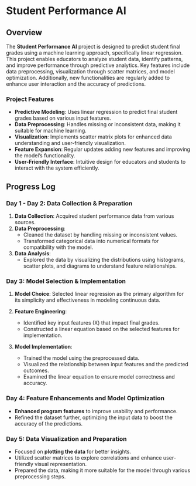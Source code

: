 # Student Performance AI

## Overview

The **Student Performance AI** project is designed to predict student final grades using a machine learning approach, specifically linear regression. This project enables educators to analyze student data, identify patterns, and improve performance through predictive analytics. Key features include data preprocessing, visualization through scatter matrices, and model optimization. Additionally, new functionalities are regularly added to enhance user interaction and the accuracy of predictions.

### Project Features

- **Predictive Modeling**: Uses linear regression to predict final student grades based on various input features.
- **Data Preprocessing**: Handles missing or inconsistent data, making it suitable for machine learning.
- **Visualization**: Implements scatter matrix plots for enhanced data understanding and user-friendly visualization.
- **Feature Expansion**: Regular updates adding new features and improving the model’s functionality.
- **User-Friendly Interface**: Intuitive design for educators and students to interact with the system efficiently.

## Progress Log

### Day 1 - Day 2: Data Collection & Preparation
1. **Data Collection**: Acquired student performance data from various sources.
2. **Data Preprocessing**:
   - Cleaned the dataset by handling missing or inconsistent values.
   - Transformed categorical data into numerical formats for compatibility with the model.
3. **Data Analysis**:
   - Explored the data by visualizing the distributions using histograms, scatter plots, and diagrams to understand feature relationships.
   
### Day 3: Model Selection & Implementation
1. **Model Choice**: Selected linear regression as the primary algorithm for its simplicity and effectiveness in modeling continuous data.
2. **Feature Engineering**:
   - Identified key input features (X) that impact final grades.
   - Constructed a linear equation based on the selected features for implementation.
   
3. **Model Implementation**:
   - Trained the model using the preprocessed data.
   - Visualized the relationship between input features and the predicted outcomes.
   - Examined the linear equation to ensure model correctness and accuracy.

### Day 4: Feature Enhancements and Model Optimization
- **Enhanced program features** to improve usability and performance.
- Refined the dataset further, optimizing the input data to boost the accuracy of the predictions.

### Day 5: Data Visualization and Preparation
- Focused on **plotting the data** for better insights.
- Utilized scatter matrices to explore correlations and enhance user-friendly visual representation.
- Prepared the data, making it more suitable for the model through various preprocessing steps.


